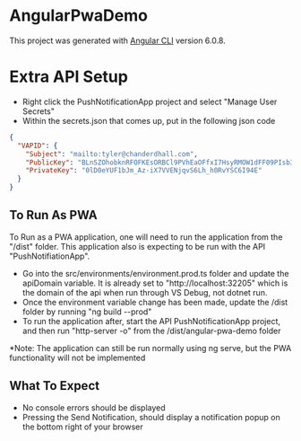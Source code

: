 # AngularPwaDemo

This project was generated with [Angular CLI](https://github.com/angular/angular-cli) version 6.0.8.

# Extra API Setup
* Right click the PushNotificationApp project and select "Manage User Secrets"
* Within the secrets.json that comes up, put in the following json code
```json
{
  "VAPID": {
    "Subject": "mailto:tyler@chanderdhall.com",
    "PublicKey": "BLnSZOhobknRFOFKEsORBCl9PVhEaOFfxI7HsyRMOW1dFF09PIsb3qb_QJng-zXyaPHLjpbbYrqs55r--had9q0",
    "PrivateKey": "0lD0eYUF1bJm_Az-iX7VVENjqvS6Lh_h0RvYSC6I94E"
  }
}
```

## To Run As PWA
To Run as a PWA application, one will need to run the application from the "/dist" folder. This application also is expecting to be run with the API "PushNotifiationApp".

* Go into the src/environments/environment.prod.ts folder and update the apiDomain variable. It is already set to "http://localhost:32205" which is the domain of the api when run through VS Debug, not dotnet run.
* Once the environment variable change has been made, update the /dist folder by running "ng build --prod"
* To run the application after, start the API PushNotificationApp project, and then run "http-server -o" from the /dist/angular-pwa-demo folder

*Note: The application can still be run normally using ng serve, but the PWA functionality will not be implemented

## What To Expect
* No console errors should be displayed
* Pressing the Send Notification, should display a notification popup on the bottom right of your browser
